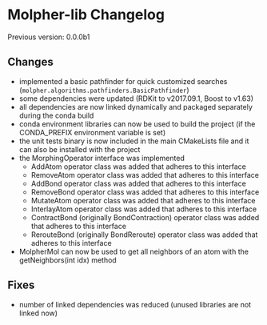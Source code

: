 # Molpher-lib Changelog

Previous version: 0.0.0b1

## Changes
- implemented a basic pathfinder for quick customized searches (`molpher.algorithms.pathfinders.BasicPathfinder`)
- some dependencies were updated (RDKit to v2017.09.1, Boost to v1.63)
- all dependencies are now linked dynamically and packaged separately during the conda build
- conda environment libraries can now be used to build the project (if the CONDA_PREFIX environment variable is set)
- the unit tests binary is now included in the main CMakeLists file and it can also be installed with the project
- the MorphingOperator interface was implemented 
    - AddAtom operator class was added that adheres to this interface
    - RemoveAtom operator class was added that adheres to this interface
    - AddBond operator class was added that adheres to this interface
    - RemoveBond operator class was added that adheres to this interface
    - MutateAtom operator class was added that adheres to this interface
    - InterlayAtom operator class was added that adheres to this interface
    - ContractBond (originally BondContraction) operator class was added that adheres to this interface
    - RerouteBond (originally BondReroute) operator class was added that adheres to this interface
- MolpherMol can now be used to get all neighbors of an atom with the getNeighbors(int idx) method

## Fixes
- number of linked dependencies was reduced (unused libraries are not linked now)
